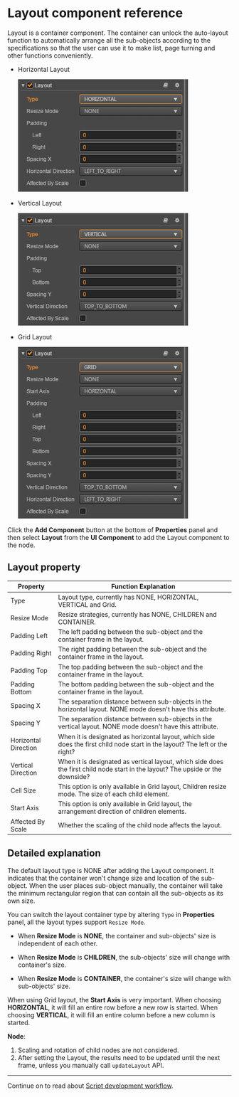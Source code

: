 # Layout component reference

Layout is a container component. The container can unlock the auto-layout function to automatically arrange all the sub-objects according to the specifications so that the user can use it to make list, page turning and other functions conveniently.

- Horizontal Layout

  ![horizontal-layout](./layout/horizontal-layout.png)

- Vertical Layout

  ![vertical-layout](./layout/vertical-layout.png)

- Grid Layout

  ![grid-layout](./layout/grid-layout.png)

Click the **Add Component** button at the bottom of **Properties** panel and then select **Layout** from the **UI Component** to add the Layout component to the node.

## Layout property

| Property            | Function Explanation                                                |
| --------------       | -----------                                                        |
| Type                 | Layout type, currently has NONE, HORIZONTAL, VERTICAL and Grid.    |
| Resize Mode          | Resize strategies, currently has NONE, CHILDREN and CONTAINER.     |
| Padding Left         | The left padding between the sub-object and the container frame in the layout.   |
| Padding Right        | The right padding between the sub-object and the container frame in the layout.  |
| Padding Top          | The top padding between the sub-object and the container frame in the layout.    |
| Padding Bottom       | The bottom padding between the sub-object and the container frame in the layout. |
| Spacing X            | The separation distance between sub-objects in the horizontal layout. NONE mode doesn't have this attribute.   |
| Spacing Y            | The separation distance between sub-objects in the vertical layout. NONE mode doesn't have this attribute.     |
| Horizontal Direction | When it is designated as horizontal layout, which side does the first child node start in the layout? The left or the right?    |
| Vertical Direction   | When it is designated as vertical layout, which side does the first child node start in the layout? The upside or the downside? |
| Cell Size            | This option is only available in Grid layout, Children resize mode. The size of each child element.             |
| Start Axis           | This option is only available in Grid layout, the arrangement direction of children elements.                   |
| Affected By Scale    | Whether the scaling of the child node affects the layout.           |

## Detailed explanation

The default layout type is NONE after adding the Layout component. It indicates that the container won't change size and location of the sub-object. When the user places sub-object manually, the container will take the minimum rectangular region that can contain all the sub-objects as its own size.

You can switch the layout container type by altering `Type` in **Properties** panel, all the layout types support `Resize Mode`.

- When **Resize Mode** is **NONE**, the container and sub-objects' size is independent of each other.

- When **Resize Mode** is **CHILDREN**, the sub-objects' size will change with container's size.

- When **Resize Mode** is **CONTAINER**, the container's size will change with sub-objects' size.

When using Grid layout, the **Start Axis** is very important. When choosing **HORIZONTAL**, it will fill an entire row before a new row is started. When choosing **VERTICAL**, it will fill an entire column before a new column is started.

**Node**:

1. Scaling and rotation of child nodes are not considered.
2. After setting the Layout, the results need to be updated until the next frame, unless you manually call `updateLayout` API.

---

Continue on to read about [Script development workflow](../scripting/index.md).
